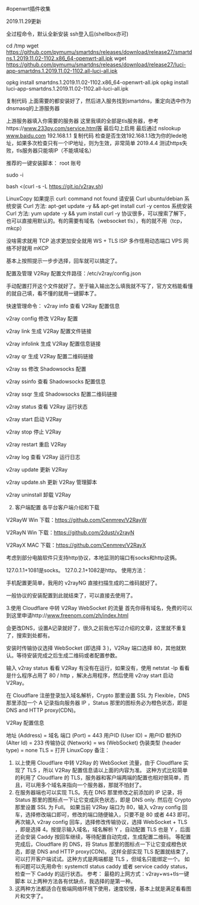 #openwrt插件收集

2019.11.29更新

全过程命令，默认全新安装
ssh登入后(shellbox亦可)

cd /tmp
wget https://github.com/pymumu/smartdns/releases/download/release27/smartdns.1.2019.11.02-1102.x86_64-openwrt-all.ipk
wget https://github.com/pymumu/smartdns/releases/download/release27/luci-app-smartdns.1.2019.11.02-1102.all-luci-all.ipk

opkg install smartdns.1.2019.11.02-1102.x86_64-openwrt-all.ipk
opkg install luci-app-smartdns.1.2019.11.02-1102.all-luci-all.ipk

复制代码
上面需要的都安装好了，然后进入服务找到smartdns，重定向选中作为dnsmasq的上游服务器

上游服务器填入你需要的服务器
这里我填的全部是tls服务器，参考https://www.233py.com/service.html等
最后勾上启用
最后通过
nslookup www.baidu.com 192.168.1.1
复制代码
检查是否生效192.168.1.1改为你的lede地址，如果多次检查只有一个IP地址，则为生效，非常简单
2019.4.4 测试https失败，tls服务器只能填IP（不能填域名）



推荐的一键安装脚本：
root 账号

sudo -i

bash <(curl -s -L https://git.io/v2ray.sh)

LinuxCopy
如果提示 curl: command not found
请安装 Curl
ubuntu/debian 系统安装 Curl 方法: apt-get update -y && apt-get install curl -y
centos 系统安装 Curl 方法: yum update -y && yum install curl -y
协议很多，可以搜索了解下，也可以直接用默认的。有的需要有域名（websocket tls），有的就不用（tcp，mkcp）

没啥需求就用 TCP
追求更加安全就用 WS + TLS
ISP 多作怪用动态端口
VPS 网络不好就用 mKCP

基本上按照提示一步步选择，回车就可以搞定了。

配置及管理
V2Ray 配置文件路径：/etc/v2ray/config.json

手动配置打开这个文件就好了。至于输入输出怎么填我就不写了，官方文档能看懂的就自己填，看不懂的就用一键脚本了。

快速管理命令：
v2ray info 查看 V2Ray 配置信息

v2ray config 修改 V2Ray 配置

v2ray link 生成 V2Ray 配置文件链接

v2ray infolink 生成 V2Ray 配置信息链接

v2ray qr 生成 V2Ray 配置二维码链接

v2ray ss 修改 Shadowsocks 配置

v2ray ssinfo 查看 Shadowsocks 配置信息

v2ray ssqr 生成 Shadowsocks 配置二维码链接

v2ray status 查看 V2Ray 运行状态

v2ray start 启动 V2Ray

v2ray stop 停止 V2Ray

v2ray restart 重启 V2Ray

v2ray log 查看 V2Ray 运行日志

v2ray update 更新 V2Ray

v2ray update.sh 更新 V2Ray 管理脚本

v2ray uninstall 卸载 V2Ray

2. 客户端配置
各平台客户端介绍和下载

V2RayW Win
下载：https://github.com/Cenmrev/V2RayW

V2RayN Win
下载：https://github.com/2dust/v2rayN

V2RayX MAC
下载：https://github.com/Cenmrev/V2RayX

考虑到部分电脑软件只支持http协议，本地监测的端口有socks和http这俩。

127.0.1.1+1081是socks。
127.0.2.1+1082是http。
使用方法：

手机配置更简单，我用的 v2rayNG 直接扫描生成的二维码就好了。

一般协议的安装配置到此就结束了，可以直接去使用了。

3.使用 Cloudflare 中转 V2Ray WebSocket 的流量
首先你得有域名，免费的可以到这里申请http://www.freenom.com/zh/index.html

会更改DNS，设置A记录就好了，很久之前我也写过介绍的文章，这里就不重复了，搜索到处都有。

安装时传输协议选择 WebSocket (即选择 3 )，V2Ray 端口选择 80，其他就默认。等待安装完成之后生成二维码或者配置参数。

输入 v2ray status 看看 V2Ray 有没有在运行，如果没有，使用 netstat -lp 看看是什么程序占用了 80 / http ，解决占用程序，然后使用 v2ray start 启动 V2Ray。

在 Cloudflare 注册登录加入域名解析，Crypto 那里设置 SSL 为 Flexible，DNS 那里添加一个 A 记录指向服务器 IP ，Status 那里的图标务必为橙色状态，即是 DNS and HTTP proxy(CDN)。

V2Ray 配置信息

地址 (Address) = 域名
端口 (Port) = 443
用户ID (User ID) = 用户ID
额外ID (Alter Id) = 233
传输协议 (Network) = ws (WebSocket)
伪装类型 (header type) = none
TLS = 打开
LinuxCopy
备注：
1. 以上使用 Cloudflare 中转 V2Ray 的 WebSocket 流量，由于 Cloudflare 实现了 TLS ，所以 V2Ray 配置信息请以上面的内容为准。
这种方式比较简单的利用了 Cloudflare 的 TLS，服务器和客户端两端的配置也相对很简单，而且，可以用多个域名来指向一个服务器，那就不怕封了。
2. 在服务器端也可以实现 TLS。先在 DNS 那里修改之前添加的 IP 记录，将 Status 那里的图标点一下让它变成灰色状态，即是 DNS only. 然后在 Crypto 那里设置 SSL 为 Full。
如果当前 V2Ray 端口为 80，输入 v2ray config 回车，选择修改端口即可，修改的端口随便输入，只要不是 80 或者 443 即可。
再次输入 v2ray config 回车，选择修改传输协议，选择 WebSocket + TLS ，即是选择 4。按提示输入域名，域名解析 Y ，自动配置 TLS 也是 Y ，后面还会安装 Caddy 按回车继续，等待配置自动完成，生成配置二维码。
等配置完成后，Cloudflare 的 DNS，将 Status 那里的图标点一下让它变成橙色状态，即是 DNS and HTTP proxy(CDN)。
这样全部实现 TLS 配置就结束了，可以打开客户端试试。这种方式是两端都是 TLS ，但域名只能绑定一个。
如有问题可以先用命令: systemctl status caddy 或者 service caddy status，检查一下 Caddy 的运行状态。
参考： 最稳的上网方式：v2ray+ws+tls一键脚本
以上两种方法各有优缺点，我选择的是第一种。
3. 这两种方法都适合在极端网络环境下使用，速度较慢，基本上就是满足看看图片和文字了。
